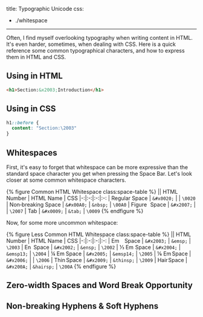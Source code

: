 title: Typographic Unicode
css:
- ./whitespace
----

Often, I find myself overlooking typography when writing content in HTML. It's even harder, sometimes, when dealing with CSS. Here is a quick reference some common typographical characters, and how to express them in HTML and CSS.

<!-- more -->

## Using in HTML

```html
<h1>Section:&x2003;Introduction</h1>
```

## Using in CSS

```css
h1::before {
  content: "Section:\2003"
}
```

## Whitespaces

First, it's easy to forget that whitespace can be more expressive than the standard space character you get when pressing the <key>Space Bar</key>. Let's look closer at some common whitespace characters.

{% figure Common HTML Whitespace class:space-table %}
|| HTML Number | HTML Name | CSS
|-:|:-:|:-:|:-:
| Regular<span>&#x0020;</span>Space | `&#x0020;` | | `\0020`
| Non&#x2011;breaking<span>&nbsp;</span>Space | `&#x00A0;` | `&nbsp;` | `\00A0`
| Figure<span>&#x2007;</span>Space | `&#x2007;` | | `\2007`
| <span>&#x0009;</span>Tab | `&#x0009;` | `&tab;` | `\0009`
{% endfigure %}

Now, for some more uncommon whitespace:

{% figure Less Common HTML Whitespace class:space-table %}
|| HTML Number  | HTML Name | CSS
|-:|:-:|:-:|:-:
| Em<span>&#x2003;</span>Space | `&#x2003;` | `&emsp;` | `\2003`
| En<span>&#x2002;</span>Space | `&#x2002;` | `&ensp;` | `\2002`
| &#x2153;&nbsp;Em<span>&#x2004;</span>Space | `&#x2004;` | `&emsp13;` | `\2004`
| &frac14;&nbsp;Em<span>&#x2005;</span>Space | `&#x2005;` | `&emsp14;` | `\2005`
| &#x2159;&nbsp;Em<span>&#x2006;</span>Space | `&#x2006;` | | `\2006`
| Thin<span>&#x2009;</span>Space | `&#x2009;` | `&thinsp;` | `\2009`
| Hair<span>&#x200A;</span>Space | `&#x200A;` | `&hairsp;` | `\200A`
{% endfigure %}

## Zero-width Spaces and Word Break Opportunity

## Non-breaking Hyphens & Soft Hyphens

